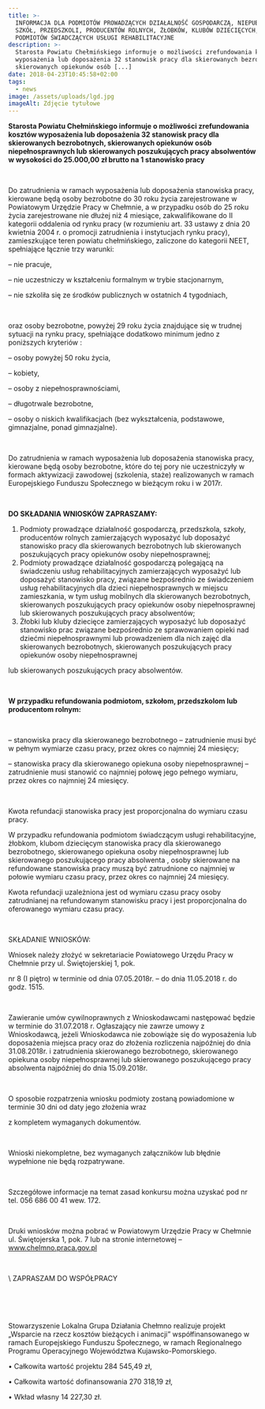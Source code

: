 ```yaml
---
title: >-
  INFORMACJA DLA PODMIOTÓW PROWADZĄCYCH DZIAŁALNOŚĆ GOSPODARCZĄ, NIEPUBLICZNYCH
  SZKÓŁ, PRZEDSZKOLI, PRODUCENTÓW ROLNYCH, ŻŁOBKÓW, KLUBÓW DZIECIĘCYCH,
  PODMIOTÓW ŚWIADCZĄCYCH USŁUGI REHABILITACYJNE
description: >-
  Starosta Powiatu Chełmińskiego informuje o możliwości zrefundowania kosztów
  wyposażenia lub doposażenia 32 stanowisk pracy dla skierowanych bezrobotnych,
  skierowanych opiekunów osób [...]
date: 2018-04-23T10:45:58+02:00
tags:
  - news
image: /assets/uploads/lgd.jpg
imageAlt: Zdjęcie tytułowe
---
```

**Starosta Powiatu Chełmińskiego informuje o możliwości zrefundowania kosztów wyposażenia lub doposażenia 32 stanowisk pracy dla skierowanych bezrobotnych, skierowanych opiekunów osób niepełnosprawnych lub skierowanych poszukujących pracy absolwentów w wysokości do 25.000,00 zł brutto na 1 stanowisko pracy**

<br>

Do zatrudnienia w ramach wyposażenia lub doposażenia stanowiska pracy, kierowane będą osoby bezrobotne do 30 roku życia zarejestrowane w Powiatowym Urzędzie Pracy w Chełmnie, a w przypadku osób do 25 roku życia zarejestrowane nie dłużej niż 4 miesiące, zakwalifikowane do II kategorii oddalenia od rynku pracy  (w rozumieniu art. 33 ustawy z dnia 20 kwietnia 2004 r. o promocji zatrudnienia i instytucjach rynku pracy), zamieszkujące teren powiatu chełmińskiego, zaliczone do kategorii NEET, spełniające łącznie trzy warunki:

– nie pracuje,



– nie uczestniczy w kształceniu formalnym w trybie stacjonarnym,



– nie szkoliła się ze środków publicznych w ostatnich 4 tygodniach,

<br>

oraz osoby bezrobotne, powyżej 29 roku życia znajdujące się w trudnej sytuacji na rynku pracy, spełniające dodatkowo minimum jedno z poniższych kryteriów :



– osoby powyżej 50 roku życia,



– kobiety,



– osoby z niepełnosprawnościami,



– długotrwale bezrobotne,



– osoby o niskich kwalifikacjach (bez wykształcenia, podstawowe, gimnazjalne, ponad gimnazjalne).

<br>

Do zatrudnienia w ramach wyposażenia lub doposażenia stanowiska pracy, kierowane będą osoby bezrobotne, które do tej pory nie uczestniczyły w formach aktywizacji zawodowej (szkolenia, staże) realizowanych w ramach Europejskiego Funduszu Społecznego w bieżącym roku i w 2017r.

<br>

**DO SKŁADANIA WNIOSKÓW ZAPRASZAMY:**

1. Podmioty prowadzące działalność gospodarczą, przedszkola, szkoły, producentów rolnych zamierzających wyposażyć lub doposażyć stanowisko pracy dla skierowanych bezrobotnych lub skierowanych poszukujących pracy opiekunów osoby niepełnosprawnej;
2. Podmioty prowadzące działalność gospodarczą polegającą na świadczeniu usług rehabilitacyjnych  zamierzających wyposażyć lub doposażyć stanowisko pracy, związane bezpośrednio ze świadczeniem  usług rehabilitacyjnych dla dzieci niepełnosprawnych w miejscu zamieszkania, w tym usług mobilnych dla  skierowanych bezrobotnych, skierowanych poszukujących pracy opiekunów osoby niepełnosprawnej lub skierowanych poszukujących pracy absolwentów;
3. Żłobki lub kluby dziecięce zamierzających wyposażyć lub doposażyć stanowisko prac związane bezpośrednio ze sprawowaniem opieki nad dziećmi niepełnosprawnymi lub prowadzeniem dla nich zajęć dla skierowanych  bezrobotnych,   skierowanych poszukujących pracy opiekunów osoby niepełnosprawnej

lub skierowanych poszukujących pracy absolwentów.     

<br>

**W przypadku refundowania podmiotom, szkołom, przedszkolom lub producentom rolnym:**

<br>

– stanowiska pracy dla skierowanego bezrobotnego – zatrudnienie musi być w pełnym wymiarze czasu pracy, przez okres co najmniej 24 miesięcy;



– stanowiska pracy dla skierowanego opiekuna osoby niepełnosprawnej – zatrudnienie musi stanowić co najmniej połowę jego pełnego wymiaru, przez okres co najmniej 24 miesięcy.

<br>

Kwota  refundacji stanowiska pracy jest proporcjonalna do wymiaru czasu pracy.



 W przypadku refundowania podmiotom świadczącym usługi rehabilitacyjne, żłobkom, klubom dziecięcym stanowiska pracy dla skierowanego bezrobotnego, skierowanego opiekuna osoby niepełnosprawnej lub skierowanego poszukującego pracy absolwenta , osoby skierowane na refundowane stanowiska pracy muszą być zatrudnione co najmniej w połowie wymiaru czasu pracy, przez okres co najmniej 24 miesięcy.



Kwota refundacji uzależniona jest  od wymiaru czasu pracy osoby zatrudnianej na refundowanym stanowisku pracy  i jest proporcjonalna do oferowanego wymiaru czasu pracy.

<br>

SKŁADANIE WNIOSKÓW:



Wniosek należy złożyć w sekretariacie Powiatowego Urzędu Pracy w Chełmnie przy ul. Świętojerskiej 1, pok.

nr 8 (I piętro) w terminie od dnia 07.05.2018r. – do dnia 11.05.2018 r. do godz. 1515.

<br>

Zawieranie umów cywilnoprawnych z Wnioskodawcami następować będzie w terminie do 31.07.2018 r. Ogłaszający nie zawrze umowy z Wnioskodawcą, jeżeli Wnioskodawca nie zobowiąże się do wyposażenia lub doposażenia miejsca pracy oraz do złożenia rozliczenia najpóźniej do dnia 31.08.2018r. i zatrudnienia skierowanego bezrobotnego, skierowanego opiekuna osoby niepełnosprawnej lub skierowanego poszukującego pracy absolwenta najpóźniej do dnia 15.09.2018r.

<br>

O sposobie rozpatrzenia wniosku podmioty zostaną powiadomione w terminie 30 dni od daty jego złożenia wraz

z kompletem wymaganych dokumentów.

<br>

Wnioski niekompletne, bez wymaganych załączników lub błędnie wypełnione nie będą rozpatrywane.

<br>

Szczegółowe informacje na temat zasad konkursu można uzyskać pod nr tel. 056 686 00 41 wew. 172.

<br>

Druki wniosków można pobrać w Powiatowym Urzędzie Pracy w Chełmnie ul. Świętojerska 1, pok. 7 lub na stronie internetowej – www.chelmno.praca.gov.pl

<br>

\    ZAPRASZAM  DO WSPÓŁPRACY

<br>

<br>

<br>

Stowarzyszenie Lokalna Grupa Działania Chełmno realizuje projekt „Wsparcie na rzecz kosztów bieżących i animacji” współfinansowanego w ramach Europejskiego Funduszu Społecznego, w ramach Regionalnego Programu Operacyjnego Województwa Kujawsko-Pomorskiego.



• Całkowita wartość projektu 284 545,49 zł,



• Całkowita wartość dofinansowania 270 318,19 zł,



• Wkład własny 14 227,30 zł.
